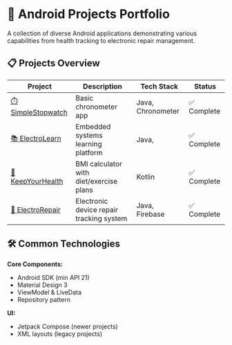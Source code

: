 # 📱 Android Projects Portfolio

A collection of diverse Android applications demonstrating various capabilities from health tracking to electronic repair management.

## 📋 Projects Overview

| Project | Description | Tech Stack | Status |
|---------|-------------|------------|--------|
| [⏱️ SimpleStopwatch](SimpleStopwatch/) | Basic chronometer app | Java, Chronometer | ✅ Complete |
| [📚 ElectroLearn](ElectroLearn/) | Embedded systems learning platform | Java,  | ✅ Complete |
| [🏥 KeepYourHealth](KeepYourHealth/) | BMI calculator with diet/exercise plans | Kotlin| ✅ Complete |
| [🔧 ElectroRepair](ElectroRepair/) | Electronic device repair tracking system | Java, Firebase | ✅ Complete |

## 🛠️ Common Technologies

**Core Components:**
- Android SDK (min API 21)
- Material Design 3
- ViewModel & LiveData
- Repository pattern

**UI:**
- Jetpack Compose (newer projects)
- XML layouts (legacy projects)

